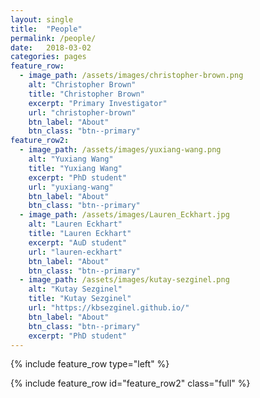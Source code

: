 ```yaml
---
layout: single
title:  "People"
permalink: /people/
date:   2018-03-02
categories: pages
feature_row:
  - image_path: /assets/images/christopher-brown.png
    alt: "Christopher Brown"
    title: "Christopher Brown"
    excerpt: "Primary Investigator"
    url: "christopher-brown"
    btn_label: "About"
    btn_class: "btn--primary"
feature_row2:
  - image_path: /assets/images/yuxiang-wang.png
    alt: "Yuxiang Wang"
    title: "Yuxiang Wang"
    excerpt: "PhD student"
    url: "yuxiang-wang"
    btn_label: "About"
    btn_class: "btn--primary"
  - image_path: /assets/images/Lauren_Eckhart.jpg
    alt: "Lauren Eckhart"
    title: "Lauren Eckhart"
    excerpt: "AuD student"
    url: "lauren-eckhart"
    btn_label: "About"
    btn_class: "btn--primary"
  - image_path: /assets/images/kutay-sezginel.png
    alt: "Kutay Sezginel"
    title: "Kutay Sezginel"
    url: "https://kbsezginel.github.io/"
    btn_label: "About"
    btn_class: "btn--primary"
    excerpt: "PhD student"
---
```


{% include feature_row type="left" %}

{% include feature_row id="feature_row2" class="full" %}
